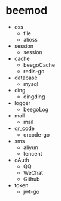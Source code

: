 # beemod

* oss
    * file
    * alioss
* session
    * session
* cache
    * beegoCache
    * redis-go
* database
    * mysql
* ding
    * dingding
* logger
    * beegoLog
* mail
    * mail
* qr_code
    * qrcode-go
* sms
    * aliyun
    * tencent
* oAuth
    * QQ
    * WeChat
    * Github
* token
    * jwt-go
